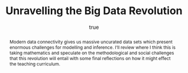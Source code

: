 ---
abstract: "Modern data connectivity gives us massive uncurated data sets which present
  enormous challenges for modelling and inference. I\u2019ll review where I think
  this is taking mathematics and speculate on the methodological and social challenges
  that this revolution will entail with some final reflections on how it might effect
  the teaching curriculum."
author:
- family: Lawrence
  given: Neil D.
  gscholar: r3SJcvoAAAAJ
  institute: University of Sheffield
  twitter: lawrennd
  url: http://inverseprobability.com
categories:
- Lawrence-leeds13
day: '18'
errata: []
extras: []
key: Lawrence-leeds13
layout: talk
linkpdf: http://staffwww.dcs.shef.ac.uk/people/N.Lawrence/talks/unravelling_leeds13.pdf
month: 12
published: 2013-12-18
section: pre
title: Unravelling the Big Data Revolution
venue: Maths Department, Teaching Away Day, University of Leeds
year: '2013'
---